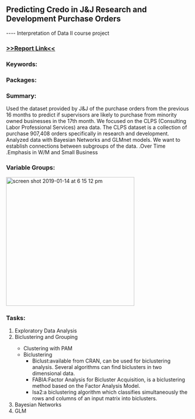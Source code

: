 <h2>Predicting Credo in J&J Research and Development Purchase Orders</h2>  
<p> ---- Interpretation of Data II course project</p>
<h3><a href="https://www.dropbox.com/s/jf6ojrqx18jaqyf/IntpofDataII-Report.pdf?dl=0">>>Report Link<<</a></h3>
<h3>Keywords:</h3>
<p></p>
<h3>Packages:</h3>
<p></p>
<h3>Summary:</h3>
<p>Used the dataset provided by J&J of the purchase orders from the previous 16 months to predict if supervisors are likely
to purchase from minority owned businesses in the 17th month. We focused on the CLPS (Consulting Labor Professional Services) area data. The CLPS dataset is a collection of purchase 907,408 orders specifically in research and development. 
Analyzed data with Bayesian Networks and GLMnet models.
We want to establish connections between subgroups of the data.
.Over Time
.Emphasis in W/M and Small Business
</p>

<h3>Variable Groups:</h3>
<img width="350" alt="screen shot 2019-01-14 at 6 15 12 pm" src="https://user-images.githubusercontent.com/32077985/51147553-9a6b6a00-1828-11e9-8736-86ffcbe7d851.png">

<h3>Tasks:</h3>
<ol>
<li>Exploratory Data Analysis</li>
<li>Biclustering and Grouping</li>
<ul>
<li>Clustering with PAM</li>
<li>Biclustering
<ul><li>Biclust:available from CRAN, can be used for biclustering analysis. Several algorithms can find biclusters in two dimensional data.</li>
<li>FABIA:Factor Analysis for Bicluster Acquisition, is a biclustering method based on the Factor Analysis Model.</li>
<li>Isa2:a biclustering algorithm which classifies simultaneously the rows and columns of an input matrix into biclusters.</li></ul></li>
</ul>
<li>Bayesian Networks</li>
<li>GLM</li>
</ol>

